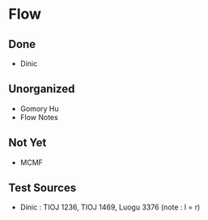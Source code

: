 # Flow
## Done
- Dinic
## Unorganized
- Gomory Hu
- Flow Notes
## Not Yet
- MCMF

## Test Sources
- Dinic : TIOJ 1236, TIOJ 1469, Luogu 3376 (note : l = r)
